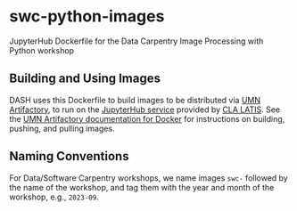 # swc-python-images

JupyterHub Dockerfile for the Data Carpentry Image Processing with Python workshop

## Building and Using Images

DASH uses this Dockerfile to build images to be distributed via [UMN Artifactory](https://artifactory.umn.edu/),
to run on the [JupyterHub service](https://notebooks.latis.umn.edu/) provided by [CLA LATIS](https://cla.umn.edu/latis).
See the [UMN Artifactory documentation for Docker](https://github.umn.edu/Artifactory/documentation/wiki/Docker)
for instructions on building, pushing, and pulling images.

## Naming Conventions

For Data/Software Carpentry workshops, we name images `swc-` followed by the name of the workshop, and tag them with
the year and month of the workshop, e.g., `2023-09`.
